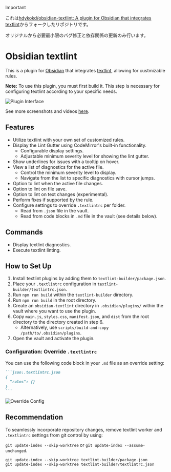 > [!IMPORTANT]
> これは[hdykokd/obsidian-textlint: A plugin for Obsidian that integrates textlint](https://github.com/hdykokd/obsidian-textlint)からフォークしたリポジトリです。
> 
> オリジナルから必要最小限のバグ修正と依存関係の更新のみ行います。

# Obsidian textlint

This is a plugin for [Obsidian](https://obsidian.md) that integrates [textlint](https://github.com/textlint/textlint), allowing for custmizable rules.

**Note:** To use this plugin, you must first build it. This step is necessary for configuring textlint according to your specific needs.

![Plugin Interface](https://user-images.githubusercontent.com/19975408/217126158-01cea041-3e1a-4b59-9450-dac77336c3a1.png)

See more screenshots and videos [here](https://github.com/hdykokd/obsidian-textlint/issues/1).

## Features

- Utilize textlint with your own set of customized rules.
- Display the Lint Gutter using CodeMirror's built-in functionality.
  - Configurable display settings.
  - Adjustable minimum severity level for showing the lint gutter.
- Show underlines for issues with a tooltip on hover.
- View a list of diagnostics for the active file.
  - Control the minimum severity level to display.
  - Navigate from the list to specific diagnostics with cursor jumps.
- Option to lint when the active file changes.
- Option to lint on file save.
- Option to lint on text changes (experimental).
- Perform fixes if supported by the rule.
- Configure settings to override `.textlintrc` per folder.
  - Read from `.json` file in the vault.
  - Read from code blocks in `.md` file in the vault (see details below).

## Commands

- Display textlint diagnostics.
- Execute textlint linting.

## How to Set Up

1. Install textlint plugins by adding them to `textlint-builder/package.json`.
2. Place your `.textlintrc` configuration in `textlint-builder/textlintrc.json`.
3. Run `npm run build` within the `textlint-builder` directory.
4. Run `npm run build` in the root directory.
5. Create an `obsidian-textlint` directory in `.obsidian/plugins/` within the vault where you want to use the plugin.
6. Copy `main.js`, `styles.css`, `manifest.json`, and `dist` from the root directory to the directory created in step 6.
   - Alternatively, use `scripts/build-and-copy /path/to/.obsidian/plugins`.
7. Open the vault and activate the plugin.

### Configuration: Override `.textlintrc`

You can use the following code block in your `.md` file as an override setting:

````markdown
```json:.textlintrc.json
{
  "rules": {}
}
```
````

![Override Config](https://user-images.githubusercontent.com/19975408/217126182-6bb9a6f1-fe63-43c1-84df-553fa815d942.png)

## Recommendation

To seamlessly incorporate repository changes, remove textlint worker and `.textlintrc` settings from git control by using:

`git update-index --skip-worktree` or `git update-index --assume-unchanged`.

```shell
git update-index --skip-worktree textlint-builder/package.json
git update-index --skip-worktree textlint-builder/textlintrc.json
```

